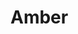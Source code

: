 # Amber

<meta http-equiv="origin-trial" content="Akj0rg0bmiFdTNxsCGM4MT8W+r9DTXbf/lgFr3kIOD/uO4a1sFvQJc63TsGj7yM+JtlvsJyjIPZL5VIR+9AjEAwAAABleyJvcmlnaW4iOiJodHRwczovL2Nyb3dkZmFyZS5uZXQ6NDQzIiwiZmVhdHVyZSI6IlNwZWN1bGF0aW9uUnVsZXNQcmVmZXRjaEZ1dHVyZSIsImV4cGlyeSI6MTY5NDEzMTE5OX0=">

<p id="performance"></p>
<script>
window.addEventListener('load', () => {
  document.getElementById('performance').textContent = JSON.stringify(performance.getEntriesByType('navigation')[0], null, 4);
});
</script>
